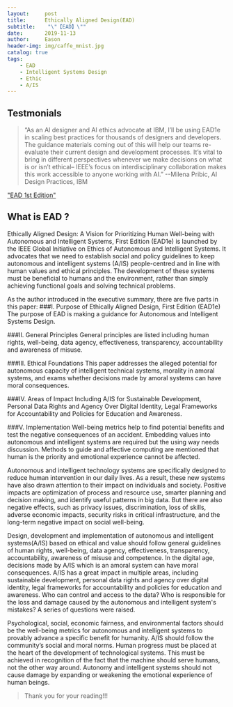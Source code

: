 ```yaml
---
layout:     post
title:      Ethically Aligned Design(EAD)
subtitle:    "\"【EAD】\""
date:       2019-11-13
author:     Eason
header-img: img/caffe_mnist.jpg
catalog: true
tags:
    - EAD
    - Intelligent Systems Design
    - Ethic
    - A/IS
---
```


## Testmonials

> “As an AI designer and AI ethics advocate at IBM, I’ll be using EAD1e in scaling best practices for thousands of designers and developers. The guidance materials coming out of this will help our teams re-evaluate their current design and development processes. It’s vital to bring in different perspectives whenever we make decisions on what is or isn’t ethical– IEEE’s focus on interdisciplinary collaboration makes this work accessible to anyone working with AI.” --Milena Pribic, AI Design Practices, IBM

["EAD 1st Edition"](https://ethicsinaction.ieee.org/#read)

## What is EAD ?

Ethically Aligned Design: A Vision for Prioritizing Human Well-being with Autonomous and Intelligent Systems, First Edition (EAD1e) is launched by the IEEE Global Initiative on Ethics of Autonomous and Intelligent Systems. It advocates that we need to establish social and policy guidelines to keep autonomous and intelligent systems (A/IS) people-centred and in line with human values and ethical principles. The development of these systems must be beneficial to humans and the environment, rather than simply achieving functional goals and solving technical problems.

As the author introduced in the executive summary, there are five parts in this paper:
###I. Purpose of Ethically Aligned Design, First Edition (EAD1e) 
The purpose of EAD is making a guidance for Autonomous and Intelligent Systems Design. 

###II. General Principles
General principles are listed including human rights, well-being, data agency, effectiveness, transparency, accountability and awareness of misuse.

###III. Ethical Foundations
This paper addresses the alleged potential for autonomous capacity of intelligent technical systems, morality in amoral systems, and exams whether decisions made by amoral systems can have moral consequences.

###IV. Areas of Impact
Including A/IS for Sustainable Development, Personal Data Rights and Agency Over Digital Identity, Legal Frameworks for Accountability and Policies for Education and Awareness.

###V. Implementation
Well-being metrics help to find potential benefits and test the negative consequences of an accident. Embedding values into autonomous and intelligent systems are required but the using way needs discussion. Methods to guide and affective computing are mentioned that human is the priority and emotional experience cannot be affected.


Autonomous and intelligent technology systems are specifically designed to reduce human intervention in our daily lives. As a result, these new systems have also drawn attention to their impact on individuals and society. Positive impacts are optimization of process and resource use, smarter planning and decision making, and identify useful patterns in big data. But there are also negative effects, such as privacy issues, discrimination, loss of skills, adverse economic impacts, security risks in critical infrastructure, and the long-term negative impact on social well-being.

Design, development and implementation of autonomous and intelligent systems(A/IS) based on ethical and value should follow general guidelines of human rights, well-being, data agency, effectiveness,  transparency, accountability, awareness of misuse and competence. In the digital age, decisions made by A/IS which is an amoral system can have moral consequences. A/IS has a great impact in multiple areas, including sustainable development, personal data rights and agency over digital identity, legal frameworks for accountability and policies for education and awareness. Who can control and access to the data? Who is responsible for the loss and damage caused by the autonomous and intelligent system's mistakes? A series of questions were raised.

Psychological, social, economic fairness, and environmental factors should be the well-being metrics for autonomous and intelligent systems to provably advance a specific benefit for humanity.  A/IS should follow the community’s social and moral norms. Human progress must be placed at the heart of the development of technological systems. This must be achieved in recognition of the fact that the machine should serve humans, not the other way around. Autonomy and intelligent systems should not cause damage by expanding or weakening the emotional experience of human beings.


> Thank you for your reading!!!
